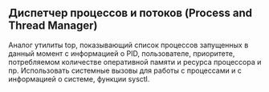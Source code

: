 ## Диспетчер процессов и потоков (Process and Thread Manager)
Аналог утилиты top, показывающий список процессов запущенных в данный момент с информацией о PID, пользователе, приоритете, потребляемом количестве оперативной памяти и ресурса процессора и пр. Использовать системные вызовы для работы с процессами и с информацией о системе, функции sysctl.